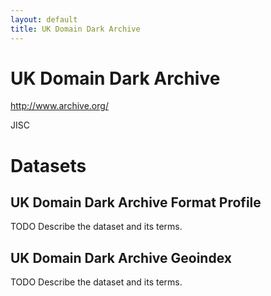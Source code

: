 ```yaml
---
layout: default
title: UK Domain Dark Archive
---
```


UK Domain Dark Archive
======================

http://www.archive.org/

JISC

Datasets
========

UK Domain Dark Archive Format Profile
-------------------------------------

TODO Describe the dataset and its terms.


UK Domain Dark Archive Geoindex
-------------------------------

TODO Describe the dataset and its terms.


